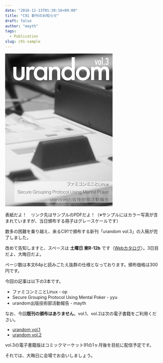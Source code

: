 ```yaml
---
date: "2016-12-13T01:30:16+09:00"
title: "C91 新刊のお知らせ"
draft: false
author: "mayth"
tags: 
  - Publication
slug: c91-sample
---
```


[![C91 Sample](/images/c91_cover.png)](/pdfs/c91_sample.pdf)

表紙だよ！　リンク先はサンプルのPDFだよ！（※サンプルにはカラー写真が含まれていますが、当日頒布する冊子はグレースケールです）

数多の困難を乗り越え、来るC91で頒布する新刊「urandom vol.3」の入稿が完了しました。

改めて告知しますと、スペースは **土曜日 東R-12b** です（[Webカタログ](https://webcatalog.circle.ms/Circle/13006119 )）。3日目だよ、大晦日だよ。

ページ数は本文64pと読みごたえ抜群の仕様となっております。頒布価格は300円です。

今回の記事は以下の3本です。

* ファミコンミニとLinux - op
* Secure Grouping Protocol Using Mental Poker - yyu
* urandom出版技術部活動報告 - mayth

なお、今回**既刊の頒布はありません**。vol.1、vol.2は次の電子書籍をご利用ください。

* [urandom vol.1](https://gumroad.com/l/xgnF)
* [urandom vol.2](https://gumroad.com/l/zjTOY)

vol.3の電子書籍版はコミックマーケット91の1ヶ月後を目処に配信予定です。

それでは、大晦日に会場でお会いしましょう。